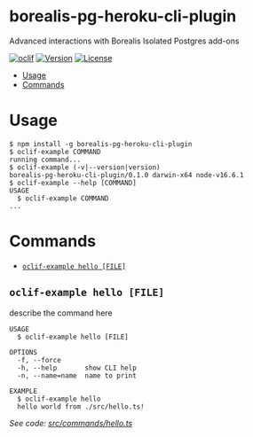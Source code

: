 borealis-pg-heroku-cli-plugin
=============================

Advanced interactions with Borealis Isolated Postgres add-ons

[![oclif](https://img.shields.io/badge/cli-oclif-brightgreen.svg)](https://oclif.io)
[![Version](https://img.shields.io/npm/v/borealis-pg-heroku-cli-plugin.svg)](https://npmjs.org/package/borealis-pg-heroku-cli-plugin)
[![License](https://img.shields.io/npm/l/borealis-pg-heroku-cli-plugin.svg)](https://github.com/OldSneerJaw/borealis-pg-heroku-cli-plugin/blob/master/package.json)

<!-- toc -->
* [Usage](#usage)
* [Commands](#commands)
<!-- tocstop -->
# Usage
<!-- usage -->
```sh-session
$ npm install -g borealis-pg-heroku-cli-plugin
$ oclif-example COMMAND
running command...
$ oclif-example (-v|--version|version)
borealis-pg-heroku-cli-plugin/0.1.0 darwin-x64 node-v16.6.1
$ oclif-example --help [COMMAND]
USAGE
  $ oclif-example COMMAND
...
```
<!-- usagestop -->
# Commands
<!-- commands -->
* [`oclif-example hello [FILE]`](#oclif-example-hello-file)

## `oclif-example hello [FILE]`

describe the command here

```
USAGE
  $ oclif-example hello [FILE]

OPTIONS
  -f, --force
  -h, --help       show CLI help
  -n, --name=name  name to print

EXAMPLE
  $ oclif-example hello
  hello world from ./src/hello.ts!
```

_See code: [src/commands/hello.ts](https://github.com/OldSneerJaw/borealis-pg-heroku-cli-plugin/blob/v0.1.0/src/commands/hello.ts)_
<!-- commandsstop -->
